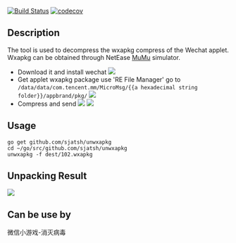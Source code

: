 [![Build Status](https://travis-ci.org/sjatsh/unwxapkg.svg?branch=master)](https://travis-ci.org/sjatsh/unwxapkg)
[![codecov](https://codecov.io/gh/sjatsh/unwxapkg/branch/master/graph/badge.svg)](https://codecov.io/gh/sjatsh/unwxapkg)

## Description
 
 The tool is used to decompress the wxapkg compress of the Wechat applet. Wxapkg can be obtained through NetEase 
 [MuMu](http://mumu.163.com/) simulator. 
 
 - Download it and install wechat
 ![](http://static.1sapp.com/simage_template/401f78fc5c26cefb839d7c37fb2451fe39364d86.png)
 - Get applet wxapkg package use 'RE File Manager'
 go to `/data/data/com.tencent.mm/MicroMsg/{{a hexadecimal string folder}}/appbrand/pkg/`
 ![](http://static.1sapp.com/simage_template/843604b9abd8c859c3de0eea50ec1a821892dc21.png)
 - Compress and send
 ![](http://static.1sapp.com/simage_template/50a67d45e553480e817ced99797ec17e0029ee33.png)
 ![](http://static.1sapp.com/simage_template/a16e9408afebc1d70430512d066e9fd476cb70ef.png)
 

## Usage

```
go get github.com/sjatsh/unwxapkg
cd ~/go/src/github.com/sjatsh/unwxapkg
unwxapkg -f dest/102.wxapkg
```

## Unpacking Result
![](http://static.1sapp.com/simage_template/23fa85f16911f689d7f35de36c9fd725bac75549.png)

## Can be use by
微信小游戏-消灭病毒[](https://github.com/sjatsh/eliminate-virus)
